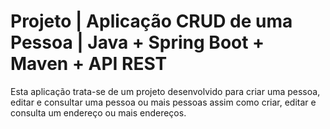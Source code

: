 # Projeto | Aplicação CRUD de uma Pessoa | Java + Spring Boot + Maven + API REST

Esta aplicação trata-se de um projeto desenvolvido para criar uma pessoa, editar e consultar uma pessoa ou mais pessoas assim como criar, editar e consulta um endereço
ou mais endereços. 

